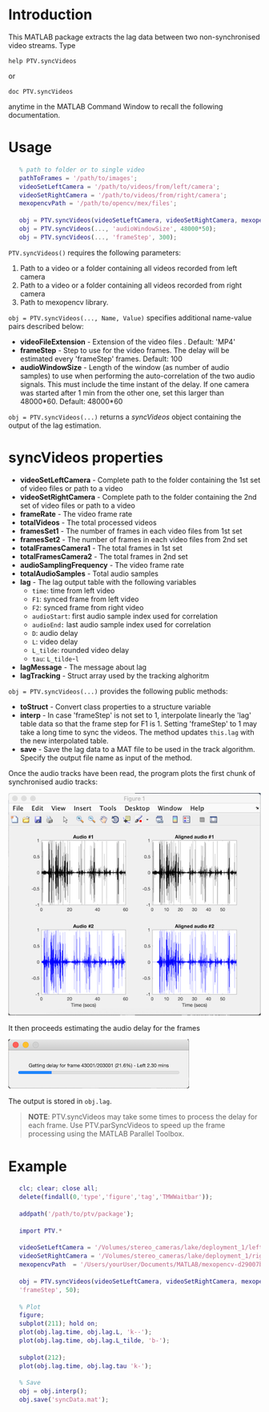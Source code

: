 # Introduction

This MATLAB package extracts the lag data between two non-synchronised video 
streams. Type

    help PTV.syncVideos

or

    doc PTV.syncVideos

anytime in the MATLAB Command Window to recall the following documentation.

# Usage
 ```matlab
    % path to folder or to single video
    pathToFrames = '/path/to/images';
    videoSetLeftCamera = '/path/to/videos/from/left/camera';
    videoSetRightCamera = '/path/to/videos/from/right/camera';
    mexopencvPath = '/path/to/opencv/mex/files';

    obj = PTV.syncVideos(videoSetLeftCamera, videoSetRightCamera, mexopencvPath);
    obj = PTV.syncVideos(..., 'audioWindowSize', 48000*50);
    obj = PTV.syncVideos(..., 'frameStep', 300);
```

  `PTV.syncVideos()` requires the following parameters:
   1) Path to a video  or a folder containing all videos recorded from left camera
   2) Path to a video  or a folder containing all videos recorded from right camera
   3) Path to mexopencv library.

`obj = PTV.syncVideos(..., Name, Value)` specifies additional name-value pairs described below:

- **videoFileExtension** -  Extension of the video files . Default: 'MP4'
- **frameStep** -      Step to use for the video frames. The delay will be estimated every 'frameStep' frames. Default: 100
- **audioWindowSize** -      Length of the window (as number of audio samples) to use when performing the auto-correlation of the two audio signals. This must include the time instant of the delay. If one camera was started after 1 min from the other one, set this larger than 48000\*60. Default: 48000\*60

`obj = PTV.syncVideos(...)` returns a *syncVideos* object containing the output of the lag estimation.

# syncVideos properties
 - **videoSetLeftCamera**      - Complete path to the folder containing the 1st set of video files or path to a video
 - **videoSetRightCamera**      - Complete path to the folder containing the 2nd set of video files or path to a video
 - **frameRate**      - The video frame rate
 - **totalVideos**    - The total processed videos
 - **framesSet1**     - The number of frames in each video files from 1st set
 - **framesSet2**     - The number of frames in each video files from 2nd set
 - **totalFramesCamera1**      - The total frames in 1st set
 - **totalFramesCamera2**      - The total frames in 2nd set
 - **audioSamplingFrequency**  - The video frame rate
 - **totalAudioSamples**  - Total audio samples
 - **lag**            - The lag output table with the following variables
   - `time`: time from left video
   - `F1`: synced frame from left video
   - `F2`:  synced frame from right video
   - `audioStart`: first audio sample index used for correlation
   - `audioEnd:` last audio sample index used for correlation
   - `D`: audio delay
   - `L`: video delay
   - `L_tilde`: rounded video delay
   - `tau`: `L_tilde`-`l`
 - **lagMessage**     - The message about lag
 - **lagTracking**    - Struct array used by the tracking alghoritm

`obj = PTV.syncVideos(...)` provides the following public methods:

- **toStruct**        - Convert class properties to a structure variable
- **interp**          - In case 'frameStep' is not set to 1, interpolate linearly the 'lag' table data so that the frame step for F1 is 1. Setting 'frameStep' to 1 may take a long time to sync the videos. The method updates `this.lag` with the new interpolated table.
- **save**            - Save the lag data to a MAT file to be used in the track algorithm. Specify the output file name as input of the method.

Once the audio tracks have been read, the program plots the first chunk of synchronised audio tracks:

![alt text](./audio_signals.png)

It then proceeds estimating the audio delay for the frames

![alt text](./getting_lag.png)

The output is stored in `obj.lag`.

> **NOTE**: PTV.syncVideos may take some times to process the delay for each frame. Use PTV.parSyncVideos to speed up the frame processing using the MATLAB Parallel Toolbox.

 # Example
 ```matlab
    clc; clear; close all;
    delete(findall(0,'type','figure','tag','TMWWaitbar'));

    addpath('/path/to/ptv/package');

    import PTV.*

    videoSetLeftCamera = '/Volumes/stereo_cameras/lake/deployment_1/left/';
    videoSetRightCamera = '/Volumes/stereo_cameras/lake/deployment_1/right/';
    mexopencvPath  = '/Users/yourUser/Documents/MATLAB/mexopencv-d29007b';

    obj = PTV.syncVideos(videoSetLeftCamera, videoSetRightCamera, mexopencvPath, ...
    'frameStep', 50);

    % Plot
    figure; 
    subplot(211); hold on;
    plot(obj.lag.time, obj.lag.L, 'k--');
    plot(obj.lag.time, obj.lag.L_tilde, 'b-');

    subplot(212);
    plot(obj.lag.time, obj.lag.tau 'k-');

    % Save
    obj = obj.interp();
    obj.save('syncData.mat');
```
